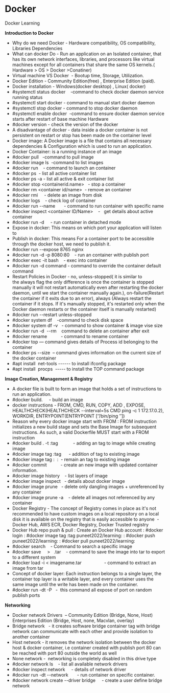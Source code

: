 # Docker
Docker Learning 

**Introduction to Docker**

-  Why do we need Docker - Hardware compatibility, OS compatibility, Libraries Dependencies
-  What can docker Do - Run an application on an Isolated container, that has its own network interfaces, libraries, and processors like virtual machines except for all containers that share the same OS kernels.( Hardware > OS > Docker >Conatiner)
-  Virtual machine VS Docker  - Bootup time, Storage, Utilization.
-  Docker Edition - Community Edition(free) , Enterprise Edition (paid).
-  Docker installation - Windows(docker desktop) , Linux( docker)
-  #systemctl status docker    -command to check docker daemon service running status
-  #systemctl start docker - command to manual start docker daemon
-  #systemctl stop docker - command to stop docker daemon
-  #systemctl enable docker  -command to ensure docker daemon service starts after restart of base machine Hardware
-  #docker version - check the version of the docker
-  A disadvantage of docker - data inside a docker container is not persistent on restart or stop has been made on the container level
-  Docker image: A Docker image is a file that contains all necessary dependencies & Configuration which is used to run an application.
-  Docker Container: is a running instance of an image
-  #docker pull <imagename>  -command to pull image
-  #docker image ls  -command to list images
-  #docker run <imagename>   - command to launch an container
-  #docker ps  - list all active container list
-  #docker ps -a - list all active & exit container list
-  #docker stop <containerid.name>   - stop a container
-  #docker rm <container id/name>  - remove an container
-  #docker rmi <image name>    - delete an image from disk
-  #docker logs <container ID>   - check log of container
-  #docker run --name <containername>  <imagename>    - command to run container with specific name
-  #docker inspect <container ID/Name>    -   get details about active container
-  #docker run -d <imagename>    - run container in detached mode
-  Expose in docker: This means on which port your application will listen to
-  Publish in docker: This means For a container port to be accessible through the docker host, we need to publish it.
-  #docker run --expose 8765 nginx
-  #docker run -d -p 8080:80 <imagename>   - run an container with publish port
-  #docker exec -it <conatiner name> bash    - exec into container
-  #docker run -d <imagename> command - command to override the container default command
-  Restart Policies in Docker - no, unless-stopped( it is similar to the always flag the only difference is once the container is stopped manually it will not restart automatically even after restarting the docker daemon, until we start the container manually again.), 
   on-failure(Restart the container if it exits due to an error), always (Always restart the container if it stops. If it's manually stopped, it's restarted only when the Docker daemon restarts or the container itself is manually restarted)
-  #docker run --restart unless-stopped <imagename>
-  #docker system df    -command to check disk space
-  #docker system df -v   - command to show container & image vise size
-  #docker run -d  --rm <imagename>   command to delete an container after exit
-  #docker rename <oldcontainername>  <newcontainername>        - command to rename container
-  #docker top <conatiner ID> — command gives details of Process id belonging to the container
-  #docker ps --size  – command gives information on the current size of the docker container
-  #apt install  net-tools ------ to install ifconfig package
-  #apt install  procps  ----- to install the TOP command package 

**Image Creation, Management & Registry**

- A docker file is built to form an image that holds a set of instructions to run an application.
- #docker build.     - build an image
- docker instructions - FROM, CMD, RUN, COPY, ADD , EXPOSE, HEALTHCHECK(HEALTHCHECK --interval=5s CMD ping -c 1 172.17.0.2), WORKDIR, ENTRYPOINT(ENTRYPOINT [‘’/bin/ping ’’])
- Reason why every docker image start with FROM : FROM instruction initializes a new build stage and sets the Base Image for subsequent instructions. As such, a valid Dockerfile MUST start with a FROM instruction
- #docker build . -t <nameofimage>:tag            - adding an tag to image while creating image
- #docker image tag <imageid> <nameofimage>:tag      - addition of tag to existing image
- #docker image tag <oldimagename>:<oldtag>  <newimagename>:<newtag>  - remain an tag to existing image
- #docker commit <containerid>  <newimagename>        - create an new image with updated container information.
- #docker image history <nameofimage>   - list layers of image
- #docker image inspect <nameofimage>  - details about docker image
- #docker image prune   - delete only dangling images + unreferenced by any container
- #docker image prune -a    - delete all images not referenced by any container
- Docker Registry - The concept of Registry comes in place as it's not recommended to have custom images on a local repository on a local disk it is available on the registry that is easily accessible to anyone  - Docker Hub, AWS ECR, Docker Registry, Docker Trusted 
  registry
- Docker Hub repo push & pull
       : Create an Docker Hub account
       : #docker login
       : #docker image tag <currentimagename>:tag  puneet2022/learning:<imagenamewhichneedtobereflectinHUBrepo>
       : #docker push puneet2022/learning:<imagenamewhichneedtobereflectinHUBrepo>
       : #docker pull puneet2022/learning:<imagenamewhichneedtobereflectinHUBrepo>
- #docker search <nameofimage>   - Command to search a specific image
- #docker save <imagename>    >   <imagename>.tar    - command to save the image into tar to export to a different system
- #docker load -i < imagename.tar                  - command to extract an image from tar
- Concept of docker layer: Each instruction belongs to a single layer, the container top layer is a writable layer, and every container uses the same image until the write has been made on the container.
- #docker run -dt -P <nameof image >  -  this command all expose of port on random publish ports

**Networking**

- Docker network Drivers  – Community Edition (Bridge, None, Host)  Enterprises Edition (Bridge, Host, none, Macvlan, overlay)
- Bridge network   - it creates software bridge container tag with bridge network can communicate with each other and provide isolation to another container
- Host network - it removes the network isolation between the docker host & docker container, i.e container created with publish port 80 can be reached with port 80 outside the world as well
- None network -  networking is completely disabled in this drive type
- #docker network ls    - list all available network drivers
- #docker inspect network <drivername>    - details of network driver
- #docker run -dt --network <nameofdriver>   <imagename>   - run container on specific container.
- #docker network create --driver bridge <nameofcustombridgenetwork>    - create a user define bridge network
       
